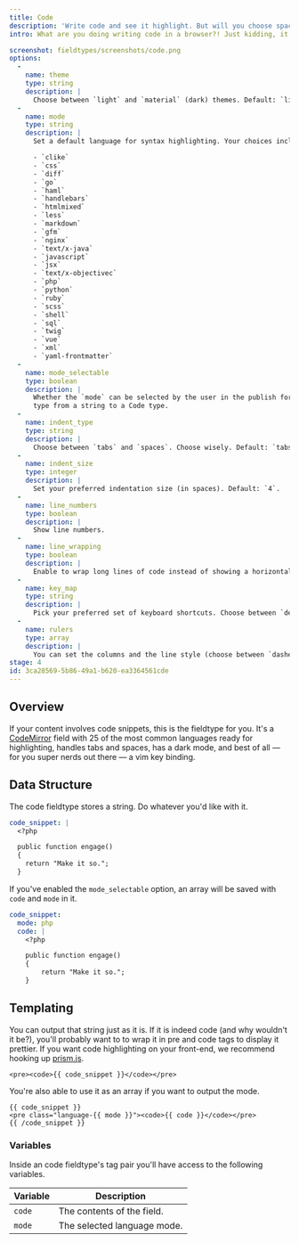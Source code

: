 ```yaml
---
title: Code
description: 'Write code and see it highlight. But will you choose spaces or tabs?'
intro: What are you doing writing code in a browser?! Just kidding, it's fine. We made it easy, flexible, and pretty too. We use this fieldtype a lot.

screenshot: fieldtypes/screenshots/code.png
options:
  -
    name: theme
    type: string
    description: |
      Choose between `light` and `material` (dark) themes. Default: `light`.
  -
    name: mode
    type: string
    description: |
      Set a default language for syntax highlighting. Your choices include:

      - `clike`
      - `css`
      - `diff`
      - `go`
      - `haml`
      - `handlebars`
      - `htmlmixed`
      - `less`
      - `markdown`
      - `gfm`
      - `nginx`
      - `text/x-java`
      - `javascript`
      - `jsx`
      - `text/x-objectivec`
      - `php`
      - `python`
      - `ruby`
      - `scss`
      - `shell`
      - `sql`
      - `twig`
      - `vue`
      - `xml`
      - `yaml-frontmatter`
  -
    name: mode_selectable
    type: boolean
    description: |
      Whether the `mode` can be selected by the user in the publish form. Enabling this will change the GraphQL
      type from a string to a Code type.
  -
    name: indent_type
    type: string
    description: |
      Choose between `tabs` and `spaces`. Choose wisely. Default: `tabs`.
  -
    name: indent_size
    type: integer
    description: |
      Set your preferred indentation size (in spaces). Default: `4`.
  -
    name: line_numbers
    type: boolean
    description: |
      Show line numbers.
  -
    name: line_wrapping
    type: boolean
    description: |
      Enable to wrap long lines of code instead of showing a horizontal scroll. Default: `true`.
  -
    name: key_map
    type: string
    description: |
      Pick your preferred set of keyboard shortcuts. Choose between `default`, `sublime`, and `vim`. We'll let you guess which one is default.
  -
    name: rulers
    type: array
    description: |
      You can set the columns and the line style (choose between `dashed` or `solid`) of any rulers you wish to use.
stage: 4
id: 3ca28569-5b86-49a1-b620-ea3364561cde
---
```

## Overview

If your content involves code snippets, this is the fieldtype for you. It's a [CodeMirror](https://codemirror.net) field with 25 of the most common languages ready for highlighting, handles tabs and spaces, has a dark mode, and best of all — for you super nerds out there — a vim key binding.

## Data Structure

The code fieldtype stores a string. Do whatever you'd like with it.

``` yaml
code_snippet: |
  <?php

  public function engage()
  {
    return "Make it so.";
  }
```

If you've enabled the `mode_selectable` option, an array will be saved with `code` and `mode` in it.

```yaml
code_snippet:
  mode: php
  code: |
    <?php

    public function engage()
    {
        return "Make it so.";
    }
```

## Templating

You can output that string just as it is. If it is indeed code (and why wouldn't it be?), you'll probably want to to wrap it in pre and code tags to display it prettier. If you want code highlighting on your front-end, we recommend hooking up [prism.js](https://prismjs.com).

```
<pre><code>{{ code_snippet }}</code></pre>
```

You're also able to use it as an array if you want to output the mode.

```
{{ code_snippet }}
<pre class="language-{{ mode }}"><code>{{ code }}</code></pre>
{{ /code_snippet }}
```

### Variables

Inside an code fieldtype's tag pair you'll have access to the following variables.

| Variable | Description |
|----------|-------------|
| `code` | The contents of the field. |
| `mode` | The selected language mode. |

